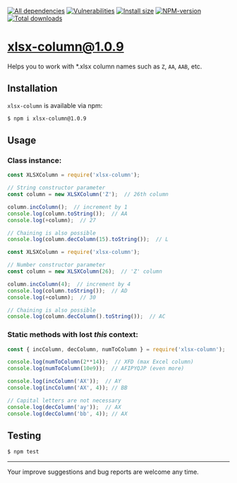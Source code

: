 [![All dependencies](https://img.shields.io/librariesio/release/npm/xlsx-column/1.0.9?label=all%20dependencies)](https://libraries.io/npm/xlsx-column/1.0.9)
[![Vulnerabilities](https://snyk.io/test/npm/xlsx-column/1.0.9/badge.svg)](https://snyk.io/test/npm/xlsx-column/1.0.9)
[![Install size](https://packagephobia.now.sh/badge?p=xlsx-column@1.0.9)](https://packagephobia.now.sh/result?p=xlsx-column@1.0.9)
[![NPM-version](https://img.shields.io/badge/npm-v1.0.9-blue.svg)](https://www.npmjs.com/package/xlsx-column/v/1.0.9)
[![Total downloads](https://img.shields.io/npm/dt/xlsx-column?label=total%20downloads)](https://npm-stat.com/charts.html?package=xlsx-column)

# xlsx-column@1.0.9

Helps you to work with *.xlsx column names such as `Z`, `AA`, `AAB`, etc.

## Installation
`xlsx-column` is available via npm:
``` bash
$ npm i xlsx-column@1.0.9
```

## Usage
### Class instance:
``` js
const XLSXColumn = require('xlsx-column');

// String constructor parameter
const column = new XLSXColumn('Z');  // 26th column

column.incColumn();  // increment by 1
console.log(column.toString());  // AA
console.log(+column);  // 27

// Chaining is also possible
console.log(column.decColumn(15).toString());  // L
```
``` js
const XLSXColumn = require('xlsx-column');

// Number constructor parameter
const column = new XLSXColumn(26);  // 'Z' column

column.incColumn(4);  // increment by 4
console.log(column.toString());  // AD
console.log(+column);  // 30

// Chaining is also possible
console.log(column.decColumn().toString());  // AC
```

### Static methods with lost *this* context:
``` js
const { incColumn, decColumn, numToColumn } = require('xlsx-column');

console.log(numToColumn(2**14));  // XFD (max Excel column)
console.log(numToColumn(10e9));  // AFIPYQJP (even more)

console.log(incColumn('AX'));  // AY
console.log(incColumn('AX', 4)); // BB

// Capital letters are not necessary
console.log(decColumn('ay'));  // AX
console.log(decColumn('bb', 4)); // AX
```

## Testing
``` bash
$ npm test
```

---

Your improve suggestions and bug reports are welcome any time.

